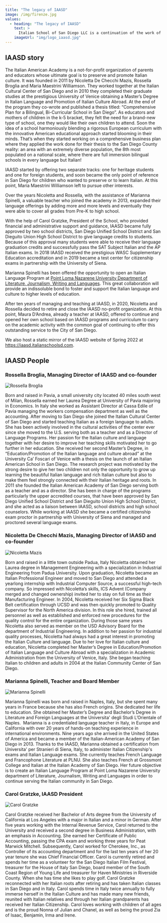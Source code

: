 ```yaml
---
title: "The legacy of IAASD"
image: /img/firenze.jpg
values:
  - heading: "The legacy of IAASD"
    text: >
      Italian School of San Diego LLC is a continuation of the work of IAASD and has benefitted from the programs created, refined over the years and certified with the San Diego School districts.
    imageUrl: "img/logo_iaasd.jpg"
---
```


## IAASD story

The Italian American Academy is a not-for-profit organization of parents and educators whose ultimate goal is to preserve and promote Italian culture.
It was founded in 2011 by Nicoletta De Checchi Mazis, Rossella Broglia and Maria Maestrini Williamson. They worked together at the Italian Cultural Center of San Diego and in 2010 they completed their graduate studies at the prestigious University of Venice obtaining a Master’s Degree in Italian Language and Promotion of Italian Culture Abroad. At the end of the program they co-wrote and published a thesis titled: “Comprehensive Plan for a Bilingual, Bi-Curricular School in San Diego”.
As educators and mothers of children in the k-5 bracket, they felt the need for a brand-new type of school, one they would like their own children to attend. Soon the idea of a school harmoniously blending a rigorous European curriculum with the innovative American educational approach started blooming in their minds. That’s when they started working on a comprehensive business plan where they applied the work done for their thesis to the San Diego County reality: an area with an extremely diverse population, the 8th most populated on a national scale, where there are full immersion bilingual schools in every language but Italian!

IAASD started by offering two separate tracks: one for heritage students and one for foreign students, and soon became the only point of reference in San Diego for children who wanted to preserve or to learn Italian. At this point, Maria Maestrini Williamson left to pursue other interests.
 
Over the years Nicoletta and Rossella, with the assistance of Marianna Spinelli, a valuable teacher who joined the academy in 2013, expanded their language offerings by adding more and more levels and eventually they were able to cover all grades from Pre-K to high school. 
 
With the help of Carol Gratzke, President of the School, who provided financial and administrative support and guidance, IAASD became fully approved by two school districts, San Diego Unified School District and San Dieguito Union High School District to give language credits to students. Because of this approval many students were able to receive their language graduation credits and successfully pass the SAT Subject Italian and the AP Italian exams. In 2018 IAASD received the prestigious WASC Supplementary Education accreditation and in 2019 became a test center for citizenship exams in partnership with the University of Siena. 
 
Marianna Spinelli has been offered the opportunity to open an Italian Language Program at [Point Loma Nazarene University Department of Literature, Journalism, Writing and Languages](https://www.pointloma.edu/schools-departments-colleges/department-literature-journalism-writing-languages). This great collaboration will provide an indissoluble bond to foster and support the Italian language and culture to higher levels of education.

After ten years of managing and teaching at IAASD, in 2020, Nicoletta and Rossella decided to retire and close the IAASD no-profit organization. At this point, Maura D’Andrea, already a teacher at IAASD, offered to continue and opened her own school based on IAASD programs and curriculum to carry on the academic activity with the common goal of continuing to offer this outstanding service to the City of San Diego. 

We also host a static mirror of the IAASD website of Spring 2022 at <https://iaasd.italianschoolsd.com>.

## IAASD People

### Rossella Broglia, Managing Director of IAASD and co-founder

![Rossella Broglia](/img/rossella.jpg)

Born and raised in Pavia, a small university city located 40 miles south west of Milan, Rossella earned her Laurea Degree at University of Pavia majoring in Economics. In Italy she worked as Assistant Director at Cassa Edile of Pavia managing the workers compensation department as well as the accounting.  After moving to San Diego she joined the Italian Cultural Center of San Diego and started teaching Italian as a foreign language to adults. She has been actively involved in the cultural activities of the center ever since she moved to the U.S. serving both as a teacher and as a Director of Language Programs. Her passion for the Italian culture and language together with her desire to improve her teaching skills motivated her to go further in her education. She received her second Master’s Degree, in “Education/Promotion of the Italian language and culture abroad” at the University Ca’ Foscari of Venice with a thesis on the launch of an Italian American School in San Diego. The research project was motivated by the strong desire to give her two children not only the opportunity to grow up learning the beautiful Italian language and rich Italian culture but also to make them feel strongly connected with their Italian heritage and roots. In 2011 she founded the Italian American Academy of San Diego serving both as a teacher and as a director. She has been in charge of the programs particularly the upper accredited courses, that have been approved by San Diego Unified School District and San Dieguito Union High School District, and she acted as a liaison between IAASD, school districts and high school counselors. While working at IAASD she became a certified citizenship exam proctor in partnership with University of Siena and managed and proctored several language exams.

### Nicoletta De Checchi Mazis, Managing Director of IAASD and co-founder

![Nicoletta Mazis](/img/nicoletta.jpg)

Born and raised in a little town outside Padua, Italy Nicoletta obtained her Laurea degree in Management Engineering with a specialization in Industrial Engineering from Padua University. Upon graduation, Nicoletta became an Italian Professional Engineer and moved to San Diego and attended a yearlong internship with Industrial Computer Source, a successful high-tech company. So impressed with Nicoletta’s skills, ICS Advent (Company merged and changed ownership) invited her to stay on full time as their Manufacturing Engineer. In 2004, Nicoletta received her Six Sigma Black Belt certification through UCSD and was then quickly promoted to Quality Supervisor for the North America division. In this role she hired, trained all personnel as well as established and enforced new procedures for the quality control for the entire organization. During those same years Nicoletta also served as member on the USD Advisory Board for the department of Industrial Engineering. In addition to her passion for industrial quality processes, Nicoletta had always had a great interest in promoting the Italian Culture and language. Due to her love for Italian culture and education, Nicoletta completed her Master’s Degree in Education/Promotion of Italian Language and Culture Abroad with a specialization in Academic Administration from the University of Venice, Italy. She began teaching Italian to children and adults in 2004 at the Italian Community Center of San Diego.

### Marianna Spinelli, Teacher and Board Member

![Marianna Spinelli](/img/marianna.jpg)

Marianna Spinelli was born and raised in Naples, Italy, but she spent many years in France because she has also French origins.  She dedicated her life to education. She obtained her Master’s Degree and Bachelor’s Degree in Literature and Foreign Languages at the Universita' degli Studi L’Orientale of Naples.  Marianna is a credentialed language teacher in Italy, in Europe and California with over 20 years of hands-on teaching experience in international environments. Nine years ago she arrived in the United States of America and became a member of the Italian-American Academy of San Diego in 2013. Thanks to the IAASD, Marianna obtained a certification from Universita' per Stranieri di Siena, Italy, to administer Italian Citizenship's exams and Italian Language exams.  She currently teaches French Language and Francophone Literature at PLNU. She also teaches French at Grossmont College and Italian at the Italian Academy of San Diego. Her future objective is to create an Italian Language Program at Point Loma Nazarene University department of Literature, Journalism, Writing and Languages in order to continue serving the Italian community in San Diego. 

### Carol Gratzke, IAASD President

![Carol Gratzke](/img/carol.jpg)

Carol Gratzke received her Bachelor of Arts degree from the University of California at Los Angeles with a major in Italian and a minor in German. After five years working with the Internal Revenue Service, Carol returned to the University and received a second degree in Business Administration, with an emphasis in Accounting. She earned her Certificate of Public Accounting, passing the CPA exam and working three years for Peat Marwick Mitchell. Subsequently, Carol worked for Cherokee, Inc., as Controller of its accounting department and for the last ten years of her 20 year tenure she was Chief Financial Officer. Carol is currently retired and spends her time as a volunteer for the San Diego Italian Film Festival, treasurer for the House of Italy San Diego, board member of the South Coast Region of Young Life and treasurer for Haven Ministries in Riverside County.  When she has time she likes to play golf. Carol Gratzke reconnected with her Italian roots after retiring and has taken Italian classes in San Diego and in Italy. Carol spends time in Italy twice annually to fully immerse herself in the Italian Culture and has made many new friends, reunited with Italian relatives and through her Italian grandparents has received her Italian Citizenship. Carol loves working with children of all ages and is the proud Nonna of Julian and Chanel, as well as being the proud Zia of Isaac, Benjamin, Irma and Irene.
